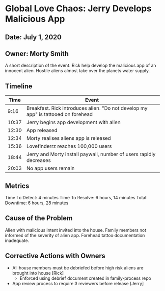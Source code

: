 <!--
^ The bits with these tags are just helpful comments, and won't show up on your post-mortem

Post Mortem Agenda:
---

Initial statement

  - Read aloud: "We're trying to prepare for a future where we are as stupid as we are today"
  - During the meeting we will dissallow counterfactual phrases "would have" and "could have"
  - When creating your timeline, try and stick to actual metrics rather than subjective human judegement

Reach an agreement on a complete timeline of the incident

  - Severity
  - Total down time
  - Time to detect
  - Time to resolve

Reach an agreement on the list of corrective actions

Follow-up: set a reminder (maybe in slack) to follow up on the corrective actions
-->

<!-- The title of your incident. Make sure the title is a h1 (single #)-->
# Global Love Chaos: Jerry Develops Malicious App

<!-- The date which the incident started on. The no letters after the numbers please 1, 2, 3 NOT 1st, 2nd, 3rd -->
## Date: July 1, 2020

<!-- The owner of the post mortem, responsible for following up on actions -->
## Owner: Morty Smith

A short description of the event. Rick help develop the malicious app of an innocent alien.
Hostile aliens almost take over the planets water supply.

## Timeline

| Time | Event |
| --- | --- |
| 9:16 | Breakfast. Rick introduces alien. "Do not develop my app" is tattooed on forehead |
| 10:37 | Jerry begins app development with alien |
| 12:30 | App released |
| 12:34 | Morty realises aliens app is released |
| 15:36 | Lovefinderrz reaches 100,000 users |
| 18:44 | Jerry and Morty install paywall, number of users rapidly decreases |
| 20:03 | No app users remain |

<!-- Crucial metrics to agree on. Format: x unit[, x smaller_unit] -->
<!-- Units can be seconds, minutes, hours, days. Use full unit (1 second, not 1s) -->
## Metrics
Time To Detect: 4 minutes
Time To Resolve: 6 hours, 14 minutes
Total Downtime: 6 hours, 28 minutes

## Cause of the Problem

Alien with malicious intent invited into the house. Family members not informed of the severity
of alien app. Forehead tattoo documentation inadequate.


## Corrective Actions with Owners

* All house members must be debriefed before high risk aliens are brought into house [Rick]
  - Enforced using debrief document created in family-process repo
* App review process to require 3 reviewers before release [Jerry]
